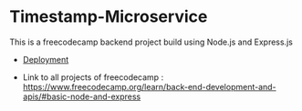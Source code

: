 # Timestamp-Microservice
This is a freecodecamp backend project build using Node.js and Express.js

- <a href ="https://timestamp-microservice-802g.onrender.com/api">Deployment</a>

- Link to all projects of freecodecamp : https://www.freecodecamp.org/learn/back-end-development-and-apis/#basic-node-and-express
